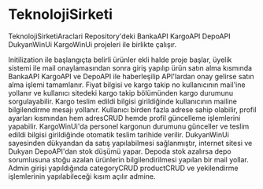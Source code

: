 # TeknolojiSirketi

TeknolojiSirketiAraclari Repository'deki BankaAPI KargoAPI DepoAPI DukyanWinUi KargoWinUi projeleri ile birlikte çalışır.

Initilization ile başlangıçta belirli ürünler ekli halde proje başlar, üyelik sistemi ile mail onaylamasından sonra giriş yapılıp ürün satın alma kısmında BankaAPI KargoAPI ve DepoAPI ile haberleşilip API'lardan onay gelirse satın alma işlemi tamamlanır. Fiyat bilgisi ve kargo takip no kullanıcının mail'ine yollanır ve kullanıcı sitedeki kargo takip bölümünden kargo durumunu sorgulayabilir. Kargo teslim edildi bilgisi girildiğinde kullanıcının mailine bilgilendirme mesajı yollanır. Kullanıcı birden fazla adrese sahip olabilir, profil ayarları kısmından hem adresCRUD hemde profil güncelleme işlemlerini yapabilir. KargoWinUi'da personel kargonun durumunu günceller ve teslim edildi bilgisi girildiğinde otomatik teslim tarihide verilir. DukyanWinUi sayesinden dükyandan da satış yapılabilmesi sağlanmıştır, internet sitesi ve Dukyan DepoAPI'dan stok düşümü yapar. Depoda stok azalırsa depo sorumlusuna stoğu azalan ürünlerin bilgilendirilmesi yapılan bir mail yollar. Admin girişi yapıldığında categoryCRUD productCRUD ve yekilendirme işlemlerinin yapılabileceği kısım açılır admine.
